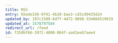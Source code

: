 ```yaml
---
title: RSS
entry: 65ede336-9f41-4b20-bae3-cd3cd9435d24
updated_by: 197c1509-8dff-4d72-9898-334084519619
updated_at: 1578797584
redirect_url: /feed
id: f358bf66-3972-4800-864f-aa42eeb7aee4
---
```

